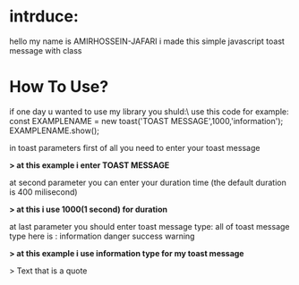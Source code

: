 <h1>intrduce:</h1>
hello my name is AMIRHOSSEIN-JAFARI
i made this simple javascript toast message with class
<h1>How To Use?</h1>
if one day u wanted to use my library you shuld:\
use this code for example:
 const EXAMPLENAME = new toast('TOAST MESSAGE',1000,'information');
 EXAMPLENAME.show();

 in toast parameters first of all you need to enter your toast message
 <p style="font-weight: bold">
 > at this example i enter TOAST MESSAGE
</p>
at second parameter you can enter your duration time (the default duration is 400 milisecond)
 <p style="font-weight: bold">
 > at this i use 1000(1 second) for duration
</p>
at last parameter you should enter toast message type:
all of toast message type here is :
information
danger
success
warning
 <p style="font-weight: bold">
 > at this example i use information type for my toast message
</p>
> Text that is a quote